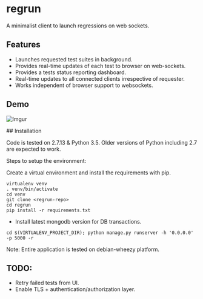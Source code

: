 regrun
=========

A minimalist client to launch regressions on web sockets.

Features
--------

-   Launches requested test suites in background.
-   Provides real-time updates of each test to browser on web-sockets.
-   Provides a tests status reporting dashboard.
-   Real-time updates to all connected clients irrespective of requester.
-   Works independent of browser support to websockets.


Demo
-----

![Imgur](https://i.imgur.com/tynYdZq.gif)

\#\# Installation

Code is tested on 2.7.13 & Python 3.5. Older versions of Python including 2.7 are expected to work.

Steps to setup the environment:

Create a virtual environment and install the requirements with pip.

``` {.sourceCode .bash}
virtualenv venv
. venv/bin/activate
cd venv
git clone <regrun-repo>
cd regrun
pip install -r requirements.txt
```

-   Install latest mongodb version for DB transactions.

``` {.sourceCode .bash}
cd $(VIRTUALENV_PROJECT_DIR); python manage.py runserver -h '0.0.0.0' -p 5000 -r
```

Note: Entire application is tested on debian-wheezy platform.

TODO:
-----

-   Retry failed tests from UI.
-   Enable TLS + authentication/authorization layer.

